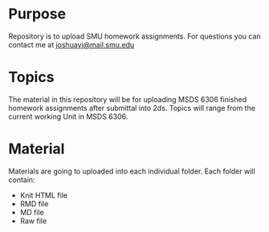 # Purpose

Repository is to upload SMU homework assignments.
For questions you can contact me at joshuayi@mail.smu.edu

# Topics

The material in this repository will be for uploading MSDS 6306 finished homework assignments after submittal into 2ds.
Topics will range from the current working Unit in MSDS 6306.

# Material 

Materials are going to uploaded into each individual folder. Each folder will contain:
  * Knit HTML file
  * RMD file
  * MD file
  * Raw file
